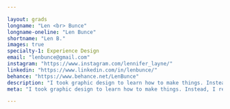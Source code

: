 ```yaml
---

layout: grads
longname: "Len <br> Bunce"
longname-oneline: "Len Bunce"
shortname: "Len B."
images: true
specialty-1: Experience Design
email: "lenbunce@gmail.com"
instagram: "https://www.instagram.com/lennifer_layne/"
linkedin: "https://www.linkedin.com/in/lenbunce/"
behance: "https://www.behance.net/LenBunce"
description: "I took graphic design to learn how to make things. Instead, I realized that I want to make things better."
meta: "I took graphic design to learn how to make things. Instead, I realized that I want to make things better."

---
```


